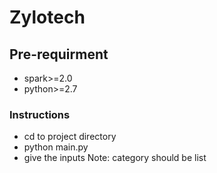 # Zylotech<br />

## Pre-requirment
- spark>=2.0
- python>=2.7

### Instructions

- cd to project directory
- python main.py
- give the inputs 
Note: category should be list<br />

